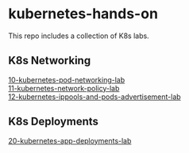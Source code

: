 # kubernetes-hands-on

This repo includes a collection of K8s labs.

## K8s Networking

[10-kubernetes-pod-networking-lab](labs/10-k8s-basics-pod-networking/01-k8s-basics-pod-networking.md)  
[11-kubernetes-network-policy-lab](labs/11-k8s-basics-network-policies/01-k8s-basics-network-policies.md)  
[12-kubernetes-ippools-and-pods-advertisement-lab](labs/12-k8s-ippools-and-pods-advertisement/README.md)  

## K8s Deployments

[20-kubernetes-app-deployments-lab](labs/20-k8s-basics-app-deployments/01-k8s-basics-app-deployments.md)  
